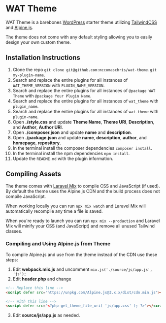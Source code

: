 WAT Theme
===
WAT Theme is a barebones [WordPress](https://www.wordpress.org) starter theme utilizing [TailwindCSS](https://www.tailwindcss.com) and [Alpine.js](https://alpinejs.dev/).

The theme does not come with any default styling allowing you to easily design your own custom theme.

## Installation Instructions
1. Clone the repo `git clone git@github.com:mccomaschris/wat-theme.git my-plugin-name`.
2. Search and replace the entire plugins for all instances of `WAT_THEME_VERSION` with `PLUGIN_NAME_VERSION`.
3. Search and replace the entire plugins for all instances of `@package WAT Theme` with `@package Your Plugin Name`.
4. Search and replace the entire plugins for all instances of `wat_theme` with `plugin_name`.
5. Search and replace the entire plugins for all instances of `wat-theme` with `plugin-name`.
6. Open **./style.css** and update **Theme Name**, **Theme URI**, **Description**, and **Author**, **Author URI**.
7. Open **./composer.json** and update **name** and **description**.
8. Open **./package.json** and update **name**, **description**, **author**, and **homepage**, **repository**.
9. In the terminal install the composer dependencies `composer install`.
10. In the terminal install the npm dependencies `npm install`.
11. Update the `README.md` with the plugin information.

## Compiling Assets
The theme comes with [Laravel Mix](https://www.laravel-mix.com) to compile CSS and JavaScript (if used). By default the theme uses the Alpine.js CDN and the build process does not compile JavaScript.

When working locally you can run `npx mix watch` and Laravel Mix will automatically recompile any time a file is saved.

When you're ready to launch you can run `npx mix --production` and Laravel Mix will minify your CSS (and JavaScript) and remove all unused Tailwind classes.

### Compiling and Using Alpine.js from Theme
To compile Alpine.js and use from the theme instead of the CDN use these steps:
1. Edit **webpack.mix.js** and uncomment `mix.js('./source/js/app.js', 'js');`
2. Edit **header.php** and change
```html
<!-- Replace this line -->
<script defer src="https://unpkg.com/Alpine.js@3.x.x/dist/cdn.min.js"></script>

<!-- With this line -->
<script defer src="<?php get_theme_file_uri( 'js/app.css' ); ?>"></script>
````
3. Edit **source/js/app.js** as needed.
